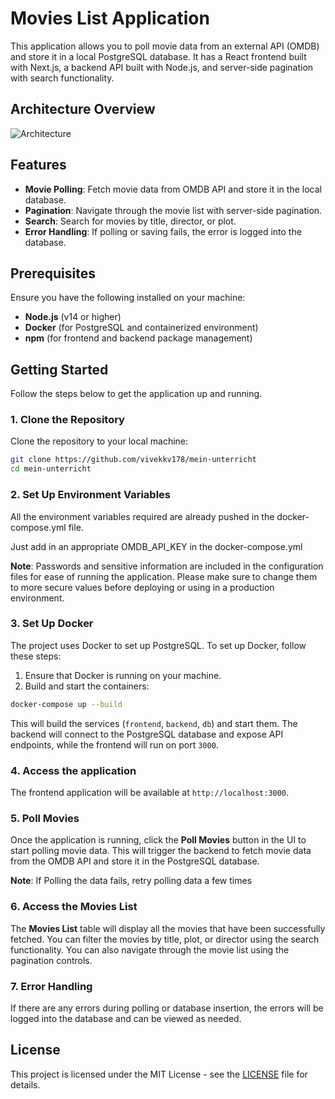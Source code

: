 # Movies List Application

This application allows you to poll movie data from an external API (OMDB) and store it in a local PostgreSQL database. It has a React frontend built with Next.js, a backend API built with Node.js, and server-side pagination with search functionality.

## Architecture Overview

![Architecture](https://your-architecture-image-url.com)

## Features

- **Movie Polling**: Fetch movie data from OMDB API and store it in the local database.
- **Pagination**: Navigate through the movie list with server-side pagination.
- **Search**: Search for movies by title, director, or plot.
- **Error Handling**: If polling or saving fails, the error is logged into the database.

## Prerequisites

Ensure you have the following installed on your machine:

- **Node.js** (v14 or higher)
- **Docker** (for PostgreSQL and containerized environment)
- **npm** (for frontend and backend package management)

## Getting Started

Follow the steps below to get the application up and running.

### 1. Clone the Repository

Clone the repository to your local machine:

```bash
git clone https://github.com/vivekkv178/mein-unterricht
cd mein-unterricht
```

### 2. Set Up Environment Variables

All the environment variables required are already pushed in the docker-compose.yml file.

Just add in an appropriate OMDB_API_KEY in the docker-compose.yml

**Note**: Passwords and sensitive information are included in the configuration files for ease of running the application. Please make sure to change them to more secure values before deploying or using in a production environment.

### 3. Set Up Docker

The project uses Docker to set up PostgreSQL. To set up Docker, follow these steps:

1. Ensure that Docker is running on your machine.
2. Build and start the containers:

```bash
docker-compose up --build
```

This will build the services (`frontend`, `backend`, `db`) and start them. The backend will connect to the PostgreSQL database and expose API endpoints, while the frontend will run on port `3000`.

### 4. Access the application

The frontend application will be available at `http://localhost:3000`.

### 5. Poll Movies

Once the application is running, click the **Poll Movies** button in the UI to start polling movie data. This will trigger the backend to fetch movie data from the OMDB API and store it in the PostgreSQL database.

**Note**: If Polling the data fails, retry polling data a few times

### 6. Access the Movies List

The **Movies List** table will display all the movies that have been successfully fetched. You can filter the movies by title, plot, or director using the search functionality. You can also navigate through the movie list using the pagination controls.

### 7. Error Handling

If there are any errors during polling or database insertion, the errors will be logged into the database and can be viewed as needed.

## License

This project is licensed under the MIT License - see the [LICENSE](LICENSE) file for details.

